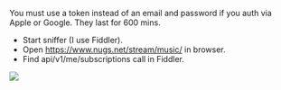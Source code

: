 You must use a token instead of an email and password if you auth via Apple or Google. They last for 600 mins.

- Start sniffer (I use Fiddler).
- Open https://www.nugs.net/stream/music/ in browser.
- Find api/v1/me/subscriptions call in Fiddler.

![](https://i.imgur.com/XsRKCzY.png)
